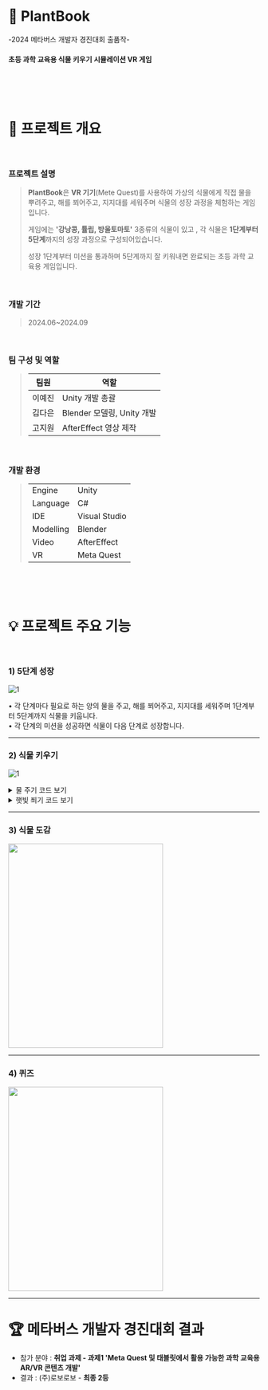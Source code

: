 # 🌱 PlantBook
 -2024 메타버스 개발자 경진대회 출품작-<br>
#### 초등 과학 교육용 식물 키우기 시뮬레이션 VR 게임
<br>
<br>
<br>

#  📃 프로젝트 개요
<br>

### 프로젝트 설명<br>
>**PlantBook**은 **VR 기기**(Mete Quest)를 사용하여 가상의 식물에게 직접 물을 뿌려주고, 해를 쬐어주고, 지지대를 세워주며 식물의 성장 과정을 체험하는 게임입니다.<br>
>
>게임에는 **'강낭콩, 튤립, 방울토마토'** 3종류의 식물이 있고 , 각 식물은 **1단계부터 5단계**까지의 성장 과정으로 구성되어있습니다.<br>
>
>성장 1단계부터 미션을 통과하며 5단계까지 잘 키워내면 완료되는 초등 과학 교육용 게임입니다.<br>
<br>

### 개발 기간 <br>
> 2024.06~2024.09
<br>

### 팀 구성 및 역할 <br>
>|팀원|역할|
>|---|---|
>|이예진|Unity 개발 총괄|
>|김다은|Blender 모델링, Unity 개발|
>|고지원|AfterEffect 영상 제작|
<br>

### 개발 환경 <br>
>|||
>|---|---|
>|Engine|Unity|
>|Language|C#|
>|IDE|Visual Studio|
>|Modelling|Blender|
>|Video|AfterEffect|
>|VR|Meta Quest|
<br>
<br>
<br>

#  💡 프로젝트 주요 기능
<br>

### 1) 5단계 성장<br>
![1](https://github.com/user-attachments/assets/98c21d5d-1df5-4ed6-8b45-5042c45eb6de)

• 각 단계마다 필요로 하는 양의 물을 주고, 해를 쬐어주고, 지지대를 세워주며 1단계부터 5단계까지 식물을 키웁니다. <br>
• 각 단계의 미션을 성공하면 식물이 다음 단계로 성장합니다.<br>

---

### 2) 식물 키우기<br>
![1](https://github.com/user-attachments/assets/589ff753-5c03-41fe-bb6e-2751c447201c)

<details>
 <summary> 물 주기 코드 보기 </summary>
 <img src='https://github.com/user-attachments/assets/5e1aaae7-2873-4a19-ace2-29eff6a0d6d3'>
</details>

<details>
 <summary> 햇빛 쬐기 코드 보기 </summary>
 <img src='https://github.com/user-attachments/assets/a8b07ed3-02bc-4213-b04a-04a8ee8c440b'>
</details>

---

### 3) 식물 도감 <br>
<img src="https://github.com/user-attachments/assets/4502cd44-f9a7-4046-8fae-c9d79bd4d1f0" width="310" height="410">

---

### 4) 퀴즈 <br>
<img src="https://github.com/user-attachments/assets/b7abe4f3-2e68-43a7-99b0-f343ccd99c87" width="310" height="410">

---

#  🏆 메타버스 개발자 경진대회 결과

- 참가 분야 :  **취업 과제 - 과제1 'Meta Quest 및 태블릿에서 활용 가능한 과학 교육용 AR/VR 콘텐츠 개발'** <br>
- 결과 : (주)로보로보 - **최종 2등**
